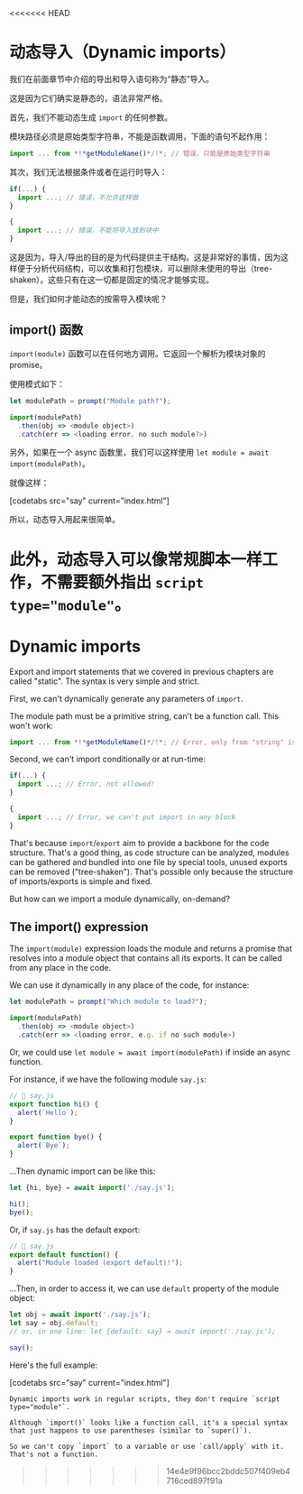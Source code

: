 <<<<<<< HEAD

# 动态导入（Dynamic imports）

我们在前面章节中介绍的导出和导入语句称为“静态”导入。

这是因为它们确实是静态的，语法非常严格。

首先，我们不能动态生成 `import` 的任何参数。

模块路径必须是原始类型字符串，不能是函数调用，下面的语句不起作用：

```js
import ... from *!*getModuleName()*/!*; // 错误，只能是原始类型字符串
```

其次，我们无法根据条件或者在运行时导入：

```js
if(...) {
  import ...; // 错误，不允许这样做
}

{
  import ...; // 错误，不能将导入放到块中
}
```

这是因为，导入/导出的目的是为代码提供主干结构。这是非常好的事情，因为这样便于分析代码结构，可以收集和打包模块，可以删除未使用的导出（tree-shaken）。这些只有在这一切都是固定的情况才能够实现。

但是，我们如何才能动态的按需导入模块呢？

## import() 函数

`import(module)` 函数可以在任何地方调用。它返回一个解析为模块对象的 promise。

使用模式如下：

```js run
let modulePath = prompt("Module path?");

import(modulePath)
  .then(obj => <module object>)
  .catch(err => <loading error, no such module?>)
```

另外，如果在一个 async 函数里，我们可以这样使用 `let module = await import(modulePath)`。

就像这样：

[codetabs src="say" current="index.html"]

所以，动态导入用起来很简单。

此外，动态导入可以像常规脚本一样工作，不需要额外指出 `script type="module"`。
=======
# Dynamic imports

Export and import statements that we covered in previous chapters are called "static". The syntax is very simple and strict.

First, we can't dynamically generate any parameters of `import`.

The module path must be a primitive string, can't be a function call. This won't work:

```js
import ... from *!*getModuleName()*/!*; // Error, only from "string" is allowed
```

Second, we can't import conditionally or at run-time:

```js
if(...) {
  import ...; // Error, not allowed!
}

{
  import ...; // Error, we can't put import in any block
}
```

That's because `import`/`export` aim to provide a backbone for the code structure. That's a good thing, as code structure can be analyzed, modules can be gathered and bundled into one file by special tools, unused exports can be removed ("tree-shaken"). That's possible only because the structure of imports/exports is simple and fixed.

But how can we import a module dynamically, on-demand?

## The import() expression

The `import(module)` expression loads the module and returns a promise that resolves into a module object that contains all its exports. It can be called from any place in the code.

We can use it dynamically in any place of the code, for instance:

```js
let modulePath = prompt("Which module to load?");

import(modulePath)
  .then(obj => <module object>)
  .catch(err => <loading error, e.g. if no such module>)
```

Or, we could use `let module = await import(modulePath)` if inside an async function.

For instance, if we have the following module `say.js`:

```js
// 📁 say.js
export function hi() {
  alert(`Hello`);
}

export function bye() {
  alert(`Bye`);
}
```

...Then dynamic import can be like this:

```js
let {hi, bye} = await import('./say.js');

hi();
bye();
```

Or, if `say.js` has the default export:

```js
// 📁 say.js
export default function() {
  alert("Module loaded (export default)!");
}
```

...Then, in order to access it, we can use `default` property of the module object:

```js
let obj = await import('./say.js');
let say = obj.default;
// or, in one line: let {default: say} = await import('./say.js');

say();
```

Here's the full example:

[codetabs src="say" current="index.html"]

```smart
Dynamic imports work in regular scripts, they don't require `script type="module"`.
```

```smart
Although `import()` looks like a function call, it's a special syntax that just happens to use parentheses (similar to `super()`).

So we can't copy `import` to a variable or use `call/apply` with it. That's not a function.
```
>>>>>>> 14e4e9f96bcc2bddc507f409eb4716ced897f91a
